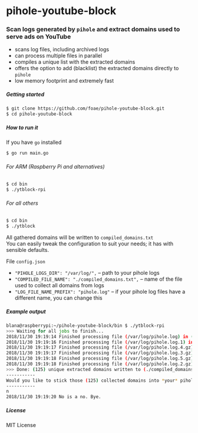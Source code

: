 # pihole-youtube-block
### Scan logs generated by `pihole` and extract domains used to serve ads on YouTube

* scans log files, including archived logs
* can process multiple files in parallel
* compiles a unique list with the extracted domains
* offers the option to add (blacklist) the extracted domains directly to `pihole`
* low memory footprint and extremely fast

##### Getting started
```bash
$ git clone https://github.com/foae/pihole-youtube-block.git
$ cd pihole-youtube-block
```

##### How to run it
If you have `go` installed
```bash
$ go run main.go
```

###### For ARM (Raspberry Pi and alternatives)
```bash
$ cd bin
$ ./ytblock-rpi
```

###### For all others
```bash
$ cd bin
$ ./ytblock
```

All gathered domains will be written to `compiled_domains.txt`  
You can easily tweak the configuration to suit your needs; it has with sensible defaults.
 
File `config.json`
* `"PIHOLE_LOGS_DIR": "/var/log/",` – path to your pihole logs
* `"COMPILED_FILE_NAME": "./compiled_domains.txt",` – name of the file used to collect all domains from logs
* `"LOG_FILE_NAME_PREFIX": "pihole.log"` – if your pihole log files have a different name, you can change this

##### Example output
```bash
blana@raspberrypi:~/pihole-youtube-block/bin $ ./ytblock-rpi 
>>> Waiting for all jobs to finish...
2018/11/30 19:19:14 Finished processing file (/var/log/pihole.log) in (1.964928163s).
2018/11/30 19:19:16 Finished processing file (/var/log/pihole.log.1) in (3.518280066s).
2018/11/30 19:19:17 Finished processing file (/var/log/pihole.log.4.gz) in (4.2751422s).
2018/11/30 19:19:17 Finished processing file (/var/log/pihole.log.3.gz) in (5.027518374s).
2018/11/30 19:19:18 Finished processing file (/var/log/pihole.log.5.gz) in (5.169115089s).
2018/11/30 19:19:18 Finished processing file (/var/log/pihole.log.2.gz) in (5.431282712s).
>>> Done: (125) unique extracted domains written to (./compiled_domains.txt) in (5.48431123s)
-----------
Would you like to stick those (125) collected domains into *your* pihole? (y/n)
-----------
n
2018/11/30 19:19:20 No is a no. Bye.
```

##### License
MIT License